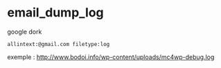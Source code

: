 # email_dump_log

google dork
```
allintext:@gmail.com filetype:log
```


exemple : http://www.bodoi.info/wp-content/uploads/mc4wp-debug.log